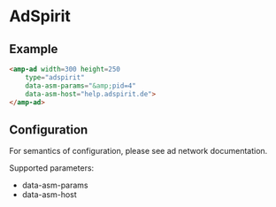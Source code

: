 <!---
Copyright 2015 The AMP HTML Authors. All Rights Reserved.

Licensed under the Apache License, Version 2.0 (the "License");
you may not use this file except in compliance with the License.
You may obtain a copy of the License at

      http://www.apache.org/licenses/LICENSE-2.0

Unless required by applicable law or agreed to in writing, software
distributed under the License is distributed on an "AS-IS" BASIS,
WITHOUT WARRANTIES OR CONDITIONS OF ANY KIND, either express or implied.
See the License for the specific language governing permissions and
limitations under the License.
-->

# AdSpirit

## Example

```html
<amp-ad width=300 height=250
    type="adspirit"
    data-asm-params="&amp;pid=4"
    data-asm-host="help.adspirit.de">
</amp-ad>
```

## Configuration

For semantics of configuration, please see ad network documentation.

Supported parameters:

- data-asm-params
- data-asm-host
